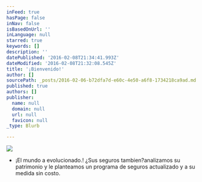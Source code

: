 ```yaml
---
inFeed: true
hasPage: false
inNav: false
isBasedOnUrl: ''
inLanguage: null
starred: true
keywords: []
description: ''
datePublished: '2016-02-08T21:34:41.993Z'
dateModified: '2016-02-08T21:32:08.545Z'
title: '¡Bienvenido!'
author: []
sourcePath: _posts/2016-02-06-b72dfa7d-e60c-4e50-a6f8-1734218ca9ad.md
published: true
authors: []
publisher:
  name: null
  domain: null
  url: null
  favicon: null
_type: Blurb

---
```

![](https://s3-us-west-2.amazonaws.com/the-grid-img/p/7d37ad18948dc09dad15b3916e267f758b660e78.jpg)

* ¡El mundo a evolucionado.!
¿Sus seguros tambien?analizamos su patrimonio y le planteamos un programa de seguros actualizado y a su medida sin costo.